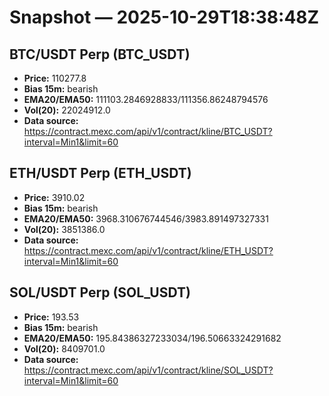 # Snapshot — 2025-10-29T18:38:48Z

## BTC/USDT Perp (BTC_USDT)
- **Price:** 110277.8
- **Bias 15m:** bearish
- **EMA20/EMA50:** 111103.2846928833/111356.86248794576
- **Vol(20):** 22024912.0
- **Data source:** https://contract.mexc.com/api/v1/contract/kline/BTC_USDT?interval=Min1&limit=60

## ETH/USDT Perp (ETH_USDT)
- **Price:** 3910.02
- **Bias 15m:** bearish
- **EMA20/EMA50:** 3968.310676744546/3983.891497327331
- **Vol(20):** 3851386.0
- **Data source:** https://contract.mexc.com/api/v1/contract/kline/ETH_USDT?interval=Min1&limit=60

## SOL/USDT Perp (SOL_USDT)
- **Price:** 193.53
- **Bias 15m:** bearish
- **EMA20/EMA50:** 195.84386327233034/196.50663324291682
- **Vol(20):** 8409701.0
- **Data source:** https://contract.mexc.com/api/v1/contract/kline/SOL_USDT?interval=Min1&limit=60
